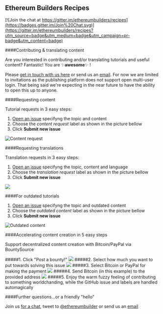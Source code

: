 ## Ethereum Builders Recipes

[![Join the chat at https://gitter.im/ethereumbuilders/recipes](https://badges.gitter.im/Join%20Chat.svg)](https://gitter.im/ethereumbuilders/recipes?utm_source=badge&utm_medium=badge&utm_campaign=pr-badge&utm_content=badge)

####Contributing & translating content

Are you interested in contributing and/or translating tutorials and useful content? Fantastic! You are :sparkles:**awesome**:sparkles: !

Please [get in touch with us here](https://gitter.im/ethereumbuilders/recipes) or send us an [email](mailto:hello@ethereum.builders). For now we are limited to invitations as the publishing platform does not support open multi-user login. That being said we're expecting in the near future to have the ability to open this up to anyone.

####Requesting content

Tutorial requests in 3 easy steps: 

1. [Open an issue](https://github.com/ethereumbuilders/recipes/issues/new) specifyng the topic and content
2. Choose the _content request_ label as shown in the picture bellow
3. Click **Submit new issue**

![Content request](https://i.imgur.com/asWHgk0.png)

####Requesting translations

Translation requests in 3 easy steps: 

1. [Open an issue](https://github.com/ethereumbuilders/recipes/issues/new) specifyng the topic, content and language
2. Choose the _translation request_ label as shown in the picture bellow
3. Click **Submit new issue**

![](https://i.imgur.com/DoyTtQ9.png)

####For outdated tutorials

1. [Open an issue](https://github.com/ethereumbuilders/recipes/issues/new) specifyng the topic and outdated content 
2. Choose the _outdated content_ label as shown in the picture bellow
3. Click **Submit new issue**

![Outdated content](https://i.imgur.com/Q2hnz9O.png)

####Accelerating content creation in 5 easy steps

Support decentralized content creation with Bitcoin/PayPal via BountySource

#####1. Click "Post a bounty!"
![](https://i.imgur.com/FvifUca.png)
#####2. Select how much you want to put towards solving this issue
![](https://i.imgur.com/skLUF3J.png)
#####3. Select Bitcoin or PayPal for making the payment
![](https://i.imgur.com/pmOyU0Y.png)
#####4. Send Bitcoin (in this example) to the provided address
![](https://i.imgur.com/zz6rWXp.png)
#####5. Enjoy the warm fuzzy feeling of contributing to something worldchanding, while the GitHub issue and labels are handled automagically 

####Further questions...or a friendly "hello"

Join us [for a chat](https://gitter.im/ethereumbuilders/recipes), tweet to [@ethereumbuilder](https://twitter.com/ethereumbuilder) or send us an [email](mailto:hello@ethereum.builders)
